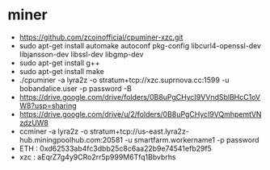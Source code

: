 # miner
  - https://github.com/zcoinofficial/cpuminer-xzc.git
  - sudo apt-get install automake autoconf pkg-config libcurl4-openssl-dev libjansson-dev libssl-dev libgmp-dev
  - sudo apt-get install g++
  - sudo apt-get install make
  - ./cpuminer -a lyra2z -o stratum+tcp://xzc.suprnova.cc:1599 -u bobandalice.user -p password -B
  - https://drive.google.com/drive/folders/0B8uPgCHycI9VVndSblBHcC1oVW8?usp=sharing
  - https://drive.google.com/drive/u/2/folders/0B8uPgCHycI9VQmhpemtVNzdzUW8
  - ccminer -a lyra2z -o stratum+tcp://us-east.lyra2z-hub.miningpoolhub.com:20581 -u smartfarm.workername1 -p password
  - ETH : 0xd62533ab4fc3dbb25c8c6aa22b9e74541efb29f5
  - xzc : aEqrZ7g4y9CRo2rr5p999M6Tfq1Bbvbrhs
